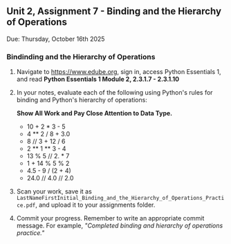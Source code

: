 ## Unit 2, Assignment 7 - Binding and the Hierarchy of Operations
Due: Thursday, October 16th 2025

### Bindinding and the Hierarchy of Operations

1. Navigate to https://www.edube.org, sign in, access Python Essentials 1, and read **Python Essentials 1 Module 2, 2.3.1.7  - 2.3.1.10**
   
2. In your notes, evaluate each of the following using Python's rules for binding and Python's hierarchy of operations:<br>

    **Show All Work and Pay Close Attention to Data Type.**

    * 10 + 2 * 3 - 5
    * 4 ** 2 / 8 + 3.0
    * 8 // 3 + 12 / 6
    * 2 ** 1 ** 3 - 4
    * 13 % 5 // 2. * 7
    * 1 + 14 % 5 % 2
    * 4.5 - 9 / (2 + 4)
    * 24.0 // 4.0 // 2.0  

3. Scan your work, save it as `LastNameFirstInitial_Binding_and_the_Hierarchy_of_Operations_Practice.pdf`, and upload it to your assignments folder.
4. Commit your progress.  Remember to write an appropriate commit message.  For example, *"Completed binding and hierarchy of operations practice."*
